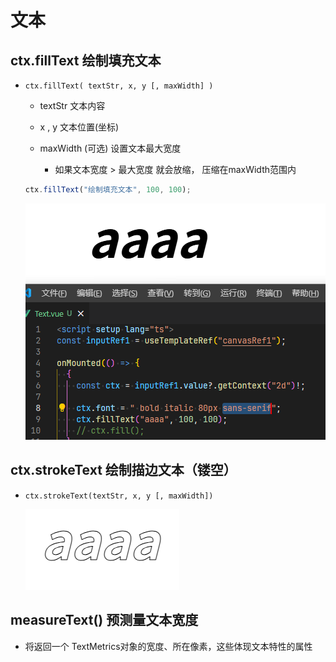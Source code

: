 # 文本

## ctx.fillText 绘制填充文本

+ `ctx.fillText( textStr, x, y [, maxWidth] )`

  + textStr 文本内容
  + x , y 文本位置(坐标)
  + maxWidth (可选) 设置文本最大宽度

    + 如果文本宽度 > 最大宽度 就会放缩， 压缩在maxWidth范围内

  ```js
  ctx.fillText("绘制填充文本", 100, 100);
  ```

  ![alt text](images/fillText.png)

## ctx.strokeText 绘制描边文本（镂空）

+ `ctx.strokeText(textStr, x, y [, maxWidth])`

  ![alt text](images/strokeText.png)

## measureText() 预测量文本宽度

+ 将返回一个 TextMetrics对象的宽度、所在像素，这些体现文本特性的属性
